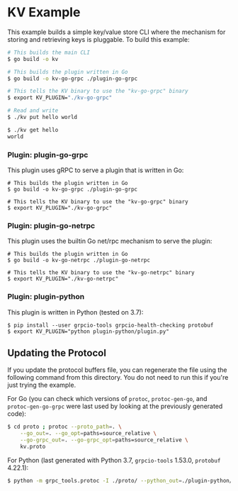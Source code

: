 # KV Example

This example builds a simple key/value store CLI where the mechanism
for storing and retrieving keys is pluggable. To build this example:

```sh
# This builds the main CLI
$ go build -o kv

# This builds the plugin written in Go
$ go build -o kv-go-grpc ./plugin-go-grpc

# This tells the KV binary to use the "kv-go-grpc" binary
$ export KV_PLUGIN="./kv-go-grpc"

# Read and write
$ ./kv put hello world

$ ./kv get hello
world
```

### Plugin: plugin-go-grpc

This plugin uses gRPC to serve a plugin that is written in Go:

```
# This builds the plugin written in Go
$ go build -o kv-go-grpc ./plugin-go-grpc

# This tells the KV binary to use the "kv-go-grpc" binary
$ export KV_PLUGIN="./kv-go-grpc"
```

### Plugin: plugin-go-netrpc

This plugin uses the builtin Go net/rpc mechanism to serve the plugin:

```
# This builds the plugin written in Go
$ go build -o kv-go-netrpc ./plugin-go-netrpc

# This tells the KV binary to use the "kv-go-netrpc" binary
$ export KV_PLUGIN="./kv-go-netrpc"
```

### Plugin: plugin-python

This plugin is written in Python (tested on 3.7):

```
$ pip install --user grpcio-tools grpcio-health-checking protobuf
$ export KV_PLUGIN="python plugin-python/plugin.py"
```

## Updating the Protocol

If you update the protocol buffers file, you can regenerate the file
using the following command from this directory. You do not need to run
this if you're just trying the example.

For Go (you can check which versions of `protoc`, `protoc-gen-go`, and
`protoc-gen-go-grpc` were last used by looking at the previously generated
code):

```sh
$ cd proto ; protoc --proto_path=. \
    --go_out=. --go_opt=paths=source_relative \
    --go-grpc_out=. --go-grpc_opt=paths=source_relative \
    kv.proto
```

For Python (last generated with Python 3.7, `grpcio-tools` 1.53.0, `protobuf` 4.22.1):

```sh
$ python -m grpc_tools.protoc -I ./proto/ --python_out=./plugin-python/ --grpc_python_out=./plugin-python/ ./proto/kv.proto
```

